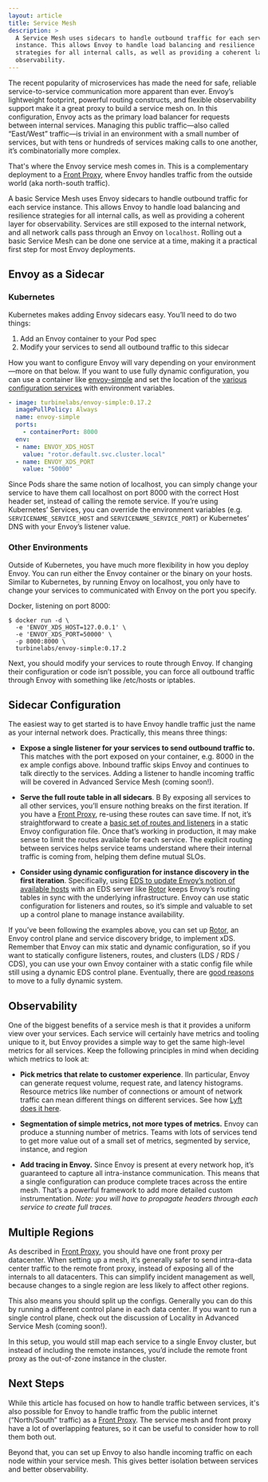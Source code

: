 ```yaml
---
layout: article
title: Service Mesh
description: >
  A Service Mesh uses sidecars to handle outbound traffic for each service
  instance. This allows Envoy to handle load balancing and resilience
  strategies for all internal calls, as well as providing a coherent layer for
  observability.
---
```


[//]: # ( Copyright 2018 Turbine Labs, Inc.                                   )
[//]: # ( you may not use this file except in compliance with the License.    )
[//]: # ( You may obtain a copy of the License at                             )
[//]: # (                                                                     )
[//]: # (     http://www.apache.org/licenses/LICENSE-2.0                      )
[//]: # (                                                                     )
[//]: # ( Unless required by applicable law or agreed to in writing, software )
[//]: # ( distributed under the License is distributed on an "AS IS" BASIS,   )
[//]: # ( WITHOUT WARRANTIES OR CONDITIONS OF ANY KIND, either express or     )
[//]: # ( implied. See the License for the specific language governing        )
[//]: # ( permissions and limitations under the License.                      )

[//]: # (Service Mesh)

The recent popularity of microservices has made the need for safe, reliable
service-to-service communication more apparent than ever. Envoy’s lightweight
footprint, powerful routing constructs, and flexible observability support make
it a great proxy to build a service mesh on. In this configuration, Envoy acts
as the primary load balancer for requests between internal services. Managing
this public traffic—also called “East/West” traffic—is trivial in an
environment with a small number of services, but with tens or hundreds of
services making calls to one another, it’s combinatorially more complex.

That's where the Envoy service mesh comes in. This is a complementary
deployment to a [Front Proxy](front-proxy.html), where Envoy handles traffic
from the outside world (aka north-south traffic).

A basic Service Mesh uses Envoy sidecars to handle outbound traffic for each
service instance. This allows Envoy to handle load balancing and resilience
strategies for all internal calls, as well as providing a coherent layer for
observability. Services are still exposed to the internal network, and all
network calls pass through an Envoy on `localhost`. Rolling out a basic Service
Mesh can be done one service at a time, making it a practical first step for
most Envoy deployments.

## Envoy as a Sidecar

### Kubernetes

Kubernetes makes adding Envoy sidecars easy. You’ll need to do two things:

  1. Add an Envoy container to your Pod spec
  2. Modify your services to send all outbound traffic to this sidecar

How you want to configure Envoy will vary depending on your environment—more on
that below. If you want to use fully dynamic configuration, you can use a
container like [envoy-simple](https://github.com/turbinelabs/envoy-simple) and
set the location of the
[various](service-discovery.html)
[configuration services](routing-configuration.html) with
environment variables.

```yaml
- image: turbinelabs/envoy-simple:0.17.2
  imagePullPolicy: Always
  name: envoy-simple
  ports:
    - containerPort: 8000
  env:
  - name: ENVOY_XDS_HOST
    value: "rotor.default.svc.cluster.local"
  - name: ENVOY_XDS_PORT
    value: "50000"
```

Since Pods share the same notion of localhost, you can simply change your
service to have them call localhost on port 8000 with the correct Host header
set, instead of calling the remote service. If you’re using Kubernetes’
Services, you can override the environment variables (e.g.
`SERVICENAME_SERVICE_HOST` and `SERVICENAME_SERVICE_PORT`) or Kubernetes’ DNS
with your Envoy’s listener value.

### Other Environments

Outside of Kubernetes, you have much more flexibility in how you deploy Envoy.
You can run either the Envoy container or the binary on your hosts. Similar to
Kubernetes, by running Envoy on localhost, you only have to change your
services to communicated with Envoy on the port you specify.

Docker, listening on port 8000:

```shell
$ docker run -d \
  -e 'ENVOY_XDS_HOST=127.0.0.1' \
  -e 'ENVOY_XDS_PORT=50000' \
  -p 8000:8000 \
  turbinelabs/envoy-simple:0.17.2
```

Next, you should modify your services to route through Envoy. If changing their
configuration or code isn’t possible, you can force all outbound traffic
through Envoy with something like /etc/hosts or iptables.

## Sidecar Configuration

The easiest way to get started is to have Envoy handle traffic just the name as
your internal network does. Practically, this means three things:

  - **Expose a single listener for your services to send outbound traffic to.**
  This matches with the port exposed on your container, e.g. 8000 in the ex
  ample configs above. Inbound traffic skips Envoy and continues to talk
  directly to the services. Adding a listener to handle incoming traffic will
  be covered in Advanced Service Mesh (coming soon!).

  - **Serve the full route table in all sidecars**. B By exposing all services
  to all other services, you’ll ensure nothing breaks on the first iteration.
  If you have a [Front Proxy](front-proxy.html), re-using these routes can save
  time. If not, it’s straightforward to create a
  [basic set of routes and listeners](routing-basics.html)  in a static Envoy
  configuration file. Once that’s working in production, it may make sense to
  limit the routes available for each service. The explicit routing between
  services helps service teams understand where their internal traffic is
  coming from, helping them define mutual SLOs.

  - **Consider using dynamic configuration for instance discovery in the first iteration**. Specifically, using
  [EDS to update Envoy’s notion of available hosts](service-discovery.html)
  with an EDS server like [Rotor](https://github.com/turbinelabs/rotor) keeps
  Envoy’s routing tables in sync with the underlying infrastructure. Envoy can
  use static configuration for listeners and routes, so it’s simple and
  valuable to set up a control plane to manage instance availability.

If you’ve been following the examples above, you can set up
[Rotor](https://github.com/turbinelabs/rotor), an Envoy control plane and
service discovery bridge, to implement xDS. Remember that Envoy can mix static
and dynamic configuration, so if you want to statically configure listeners,
routes, and clusters (LDS / RDS / CDS), you can use your own Envoy container
with a static config file while still using a dynamic EDS control plane.
Eventually, there are [good reasons](routing-configuration.html)
to move to a fully dynamic system.

## Observability

One of the biggest benefits of a service mesh is that it provides a uniform
view over your services. Each service will certainly have metrics and tooling
unique to it, but Envoy provides a simple way to get the same high-level
metrics for all services. Keep the following principles in mind when deciding
which metrics to look at:

  - **Pick metrics that relate to customer experience**. IIn particular, Envoy
  can generate request volume, request rate, and latency histograms. Resource
  metrics like number of connections or amount of network traffic can mean
  different things on different services. See how
  [Lyft does it here](https://blog.envoyproxy.io/lyfts-envoy-dashboards-5c91738816b1).

  - **Segmentation of simple metrics, not more types of metrics.**
  Envoy can produce a stunning number of metrics. Teams with lots of services
  tend to get more value out of a small set of metrics, segmented by service,
  instance, and region

  - **Add tracing in Envoy.** Since Envoy is present at every network hop, it’s
  guaranteed to capture all intra-instance communication. This means that a
  single configuration can produce complete traces across the entire mesh.
  That’s a powerful framework to add more detailed custom instrumentation.
  _Note: you will have to propagate headers through each service to create full
  traces._

## Multiple Regions

As described in [Front Proxy](front-proxy.html), you should have one front
proxy per datacenter.  When setting up a mesh, it’s generally safer to send
intra-data center traffic to the remote front proxy, instead of exposing all of
the internals to all datacenters. This can simplify incident management as
well, because changes to a single region are less likely to affect other
regions.

This also means you should split up the configs. Generally you can do this by
running a different control plane in each data center. If you want to run a
single control plane, check out the discussion of Locality in Advanced Service
Mesh (coming soon!).

In this setup, you would still map each service to a single Envoy cluster, but
instead of including the remote instances, you’d include the remote front proxy
as the out-of-zone instance in the cluster.

## Next Steps

While this article has focused on how to handle traffic between services, it's
also possible for Envoy to handle traffic from the public internet
(“North/South” traffic) as a
[Front Proxy](front-proxy.html). The service mesh and
front proxy have a lot of overlapping features, so it can be useful to consider
how to roll them both out.

Beyond that, you can set up Envoy to also handle incoming traffic on each node
within your service mesh. This gives better isolation between services and
better observability.
